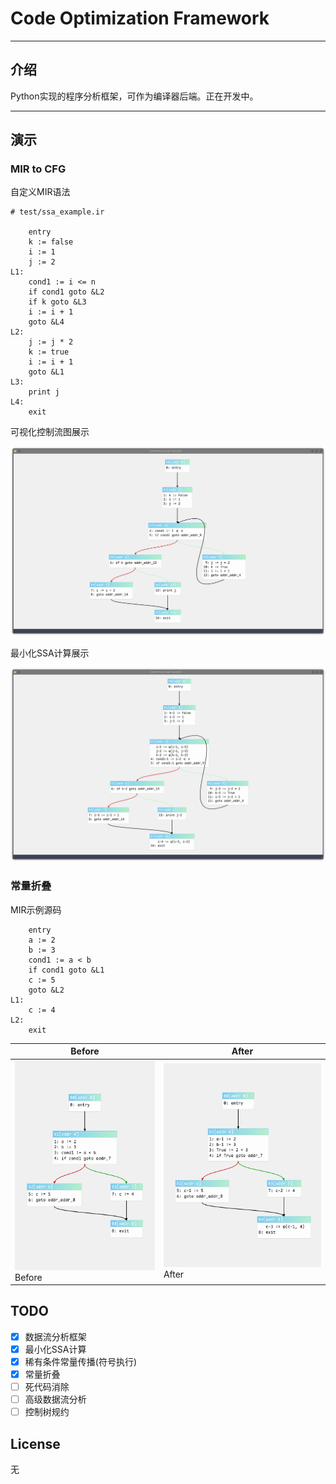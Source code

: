 # Code Optimization Framework

***

## 介绍

Python实现的程序分析框架，可作为编译器后端。正在开发中。

***

## 演示

### MIR to CFG

自定义MIR语法

```
# test/ssa_example.ir

    entry
    k := false
    i := 1
    j := 2
L1:
    cond1 := i <= n
    if cond1 goto &L2
    if k goto &L3
    i := i + 1
    goto &L4
L2:
    j := j * 2
    k := true
    i := i + 1
    goto &L1
L3:
    print j
L4:
    exit
```

可视化控制流图展示

![cfg_demo](./tmp/readme_ref_img01.png)

最小化SSA计算展示

![minimal_ssa](./tmp/readme_ref_mininal_ssa.png)

### 常量折叠

MIR示例源码

```
    entry
    a := 2
    b := 3
    cond1 := a < b
    if cond1 goto &L1
    c := 5
    goto &L2
L1:
    c := 4
L2:
    exit
```

| Before                                               | After                                                                                 |
| ---------------------------------------------------- | ------------------------------------------------------------------------------------- |
| ![](./tmp/readme_ref_const_folding_before.png)Before | <img title="" src="./tmp/readme_ref_const_folding_after.png" alt="" width="774">After |

## TODO

- [x] 数据流分析框架
- [x] 最小化SSA计算
- [x] 稀有条件常量传播(符号执行)
- [x] 常量折叠
- [ ] 死代码消除
- [ ] 高级数据流分析
- [ ] 控制树规约

## License

无